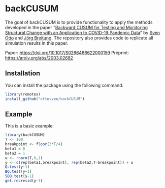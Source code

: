 
<!-- README.md is generated from README.Rmd. Please edit that file -->

# backCUSUM

<!-- badges: start -->

<!-- badges: end -->

The goal of backCUSUM is to provide functionality to apply the methods
developed in the paper “[Backward CUSUM for Testing and Monitoring
Structural Change with an Application to COVID-19 Pandemic Data](https://arxiv.org/abs/2003.02682)” by [Sven
Otto](https://www.svenotto.com) and [Jörg
Breitung](https://wisostat.uni-koeln.de/en/institute/professors/breitung).
The repository also provides code to replicate all simulation results in
this paper.

Paper: https://doi.org/10.1017/S0266466622000159
Preprint: https://arxiv.org/abs/2003.02682

## Installation

You can install the package using the following command:

``` r
library(remotes)
install_github("ottosven/backCUSUM")
```

## Example

This is a basic example:

``` r
library(backCUSUM)
T <- 100
breakpoint <- floor(3*T/4)
beta1 = 0
beta2 = 1
u <- rnorm(T,0,1)
y <- c(rep(beta1,breakpoint), rep(beta2,T-breakpoint)) + u
Q.test(y~1)
BQ.test(y~1)
SBQ.test(y~1)
get.recresid(y~1)
```

